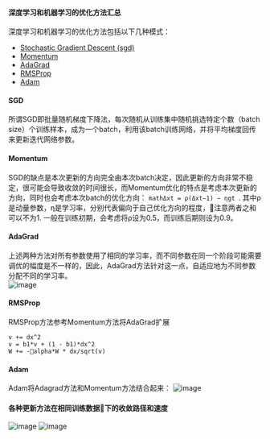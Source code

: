 #### 深度学习和机器学习的优化方法汇总
深度学习和机器学习的优化方法包括以下几种模式：
- [Stochastic Gradient Descent (sgd)](#SGD)  
- [Momentum](#momentum)  
- [AdaGrad](#adagrad)   
- [RMSProp](#rmsprop)  
- [Adam](#adam)  

#### SGD  
  所谓SGD即批量随机梯度下降法，每次随机从训练集中随机挑选特定个数（batch size）个训练样本，成为一个batch，利用该batch训练网络，并将平均梯度回传来更新迭代网络参数。
#### Momentum  
  SGD的缺点是本次更新的方向完全由本次batch决定，因此更新的方向非常不稳定，很可能会导致收敛的时间很长，而Momentum优化的特点是考虑本次更新的方向，同时也会考虑本次batch的优化方向：
  ```mathΔxt = ρ(Δxt−1) − ηgt ```. 其中ρ是动量参数，η是学习率，分别代表偏向于自己优化方向的程度，注意两者之和可以不为1. 一般在训练初期，会考虑将ρ设为0.5，而训练后期则设为0.9。 
#### AdaGrad  
  上述两种方法对所有参数使用了相同的学习率，而不同参数在同一个阶段可能需要调优的幅度是不一样的，因此，AdaGrad方法针对这一点，自适应地为不同参数分配不同的学习率。  
  ![image](http://orxe6lzm4.bkt.clouddn.com/YouDao/1512897305990.png)

#### RMSProp  
  RMSProp方法参考Momentum方法将AdaGrad扩展
  ```
  v += dx^2
  v = b1*v + (1 - b1)*dx^2
  W += -alpha*W * dx/sqrt(v)
  ```

#### Adam  
Adam将Adagrad方法和Momentum方法结合起来：
![image](http://orxe6lzm4.bkt.clouddn.com/YouDao/1512899277041.png)  

#### 各种更新方法在相同训练数据下的收敛路径和速度
![image](img/figure1.gif)
![image](img/figure2.gif)
